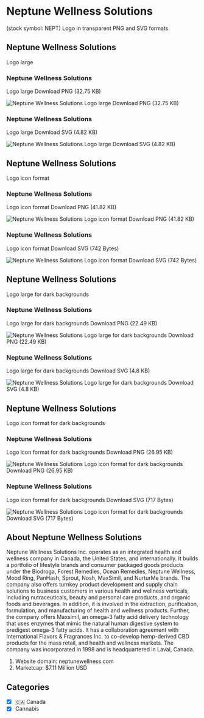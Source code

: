 # Neptune Wellness Solutions
 (stock symbol: NEPT) Logo in transparent PNG and SVG formats

## Neptune Wellness Solutions
 Logo large

### Neptune Wellness Solutions
 Logo large Download PNG (32.75 KB)

![Neptune Wellness Solutions
 Logo large Download PNG (32.75 KB)](/img/orig/NEPT_BIG-1551016f.png)

### Neptune Wellness Solutions
 Logo large Download SVG (4.82 KB)

![Neptune Wellness Solutions
 Logo large Download SVG (4.82 KB)](/img/orig/NEPT_BIG-bec7b6d2.svg)

## Neptune Wellness Solutions
 Logo icon format

### Neptune Wellness Solutions
 Logo icon format Download PNG (41.82 KB)

![Neptune Wellness Solutions
 Logo icon format Download PNG (41.82 KB)](/img/orig/NEPT-9c2d2ed1.png)

### Neptune Wellness Solutions
 Logo icon format Download SVG (742 Bytes)

![Neptune Wellness Solutions
 Logo icon format Download SVG (742 Bytes)](/img/orig/NEPT-a347d46b.svg)

## Neptune Wellness Solutions
 Logo large for dark backgrounds

### Neptune Wellness Solutions
 Logo large for dark backgrounds Download PNG (22.49 KB)

![Neptune Wellness Solutions
 Logo large for dark backgrounds Download PNG (22.49 KB)](/img/orig/NEPT_BIG.D-6b6042d2.png)

### Neptune Wellness Solutions
 Logo large for dark backgrounds Download SVG (4.8 KB)

![Neptune Wellness Solutions
 Logo large for dark backgrounds Download SVG (4.8 KB)](/img/orig/NEPT_BIG.D-c7ee7692.svg)

## Neptune Wellness Solutions
 Logo icon format for dark backgrounds

### Neptune Wellness Solutions
 Logo icon format for dark backgrounds Download PNG (26.95 KB)

![Neptune Wellness Solutions
 Logo icon format for dark backgrounds Download PNG (26.95 KB)](/img/orig/NEPT.D-7688158d.png)

### Neptune Wellness Solutions
 Logo icon format for dark backgrounds Download SVG (717 Bytes)

![Neptune Wellness Solutions
 Logo icon format for dark backgrounds Download SVG (717 Bytes)](/img/orig/NEPT.D-179b756e.svg)

## About Neptune Wellness Solutions


Neptune Wellness Solutions Inc. operates as an integrated health and wellness company in Canada, the United States, and internationally. It builds a portfolio of lifestyle brands and consumer packaged goods products under the Biodroga, Forest Remedies, Ocean Remedies, Neptune Wellness, Mood Ring, PanHash, Sprout, Nosh, MaxSimil, and NurturMe brands. The company also offers turnkey product development and supply chain solutions to business customers in various health and wellness verticals, including nutraceuticals, beauty and personal care products, and organic foods and beverages. In addition, it is involved in the extraction, purification, formulation, and manufacturing of health and wellness products. Further, the company offers Maxsimil, an omega-3 fatty acid delivery technology that uses enzymes that mimic the natural human digestive system to predigest omega-3 fatty acids. It has a collaboration agreement with International Flavors & Fragrances Inc. to co-develop hemp-derived CBD products for the mass retail, and health and wellness markets. The company was incorporated in 1998 and is headquartered in Laval, Canada.

1. Website domain: neptunewellness.com
2. Marketcap: $7.11 Million USD


## Categories
- [x] 🇨🇦 Canada
- [x] Cannabis
